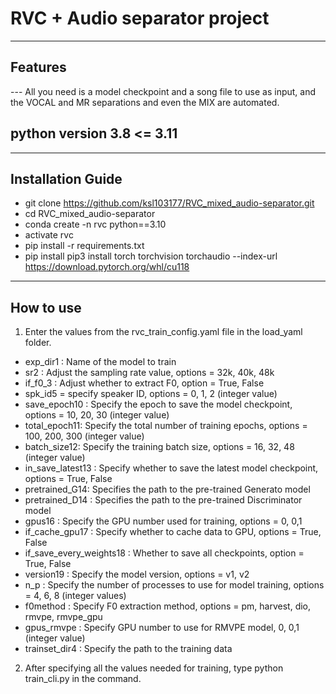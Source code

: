 # RVC + Audio separator project
---
## Features
---  All you need is a model checkpoint and a song file to use as input, and the VOCAL and MR separations and even the MIX are automated.
## python version 3.8 <= 3.11
---
## Installation Guide
- git clone https://github.com/ksl103177/RVC_mixed_audio-separator.git
- cd RVC_mixed_audio-separator
- conda create -n rvc python==3.10
- activate rvc
- pip install -r requirements.txt
- pip install pip3 install torch torchvision torchaudio --index-url https://download.pytorch.org/whl/cu118
---
## How to use
1. Enter the values from the rvc_train_config.yaml file in the load_yaml folder.
- exp_dir1 : Name of the model to train
- sr2 : Adjust the sampling rate value, options = 32k, 40k, 48k
- if_f0_3 : Adjust whether to extract F0, option = True, False
- spk_id5 = specify speaker ID, options = 0, 1, 2 (integer value)
- save_epoch10 : Specify the epoch to save the model checkpoint, options = 10, 20, 30 (integer value)
- total_epoch11: Specify the total number of training epochs, options = 100, 200, 300 (integer value)
- batch_size12: Specify the training batch size, options = 16, 32, 48 (integer value)
- in_save_latest13 : Specify whether to save the latest model checkpoint, options = True, False
- pretrained_G14: Specifies the path to the pre-trained Generato model
- pretrained_D14 : Specifies the path to the pre-trained Discriminator model
- gpus16 : Specify the GPU number used for training, options = 0, 0,1
- if_cache_gpu17 : Specify whether to cache data to GPU, options = True, False
- if_save_every_weights18 : Whether to save all checkpoints, option = True, False
- version19 : Specify the model version, options = v1, v2
- n_p : Specify the number of processes to use for model training, options = 4, 6, 8 (integer values)
- f0method : Specify F0 extraction method, options = pm, harvest, dio, rmvpe, rmvpe_gpu
- gpus_rmvpe : Specify GPU number to use for RMVPE model, 0, 0,1 (integer value)
- trainset_dir4 : Specify the path to the training data
2. After specifying all the values needed for training, type python train_cli.py in the command.
